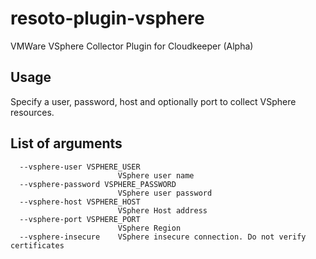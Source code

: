 # resoto-plugin-vsphere
VMWare VSphere Collector Plugin for Cloudkeeper (Alpha)

## Usage
Specify a user, password, host and optionally port to collect VSphere resources.

## List of arguments

```
  --vsphere-user VSPHERE_USER
                        VSphere user name
  --vsphere-password VSPHERE_PASSWORD
                        VSphere user password
  --vsphere-host VSPHERE_HOST
                        VSphere Host address
  --vsphere-port VSPHERE_PORT
                        VSphere Region
  --vsphere-insecure    VSphere insecure connection. Do not verify certificates
```
